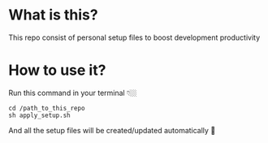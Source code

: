 # What is this?
This repo consist of personal setup files to boost development productivity

# How to use it?
Run this command in your terminal 👇🏼
```
cd /path_to_this_repo
sh apply_setup.sh
```
And all the setup files will be created/updated automatically 🎉
